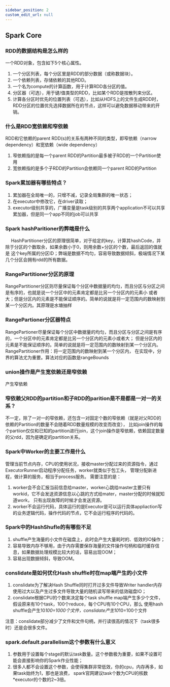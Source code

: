 ```yaml
---
sidebar_position: 2
custom_edit_url: null
---
```

## Spark Core

### RDD的数据结构是怎么样的

一个RDD对象，包含如下5个核心属性。

1. 一个分区列表，每个分区里是RDD的部分数据（或称数据块）。
2. 一个依赖列表，存储依赖的其他RDD。
3. 一个名为compute的计算函数，用于计算RDD各分区的值。
4. 分区器（可选），用于键/值类型的RDD，比如某个RDD是按散列来分区。
5. 计算各分区时优先的位置列表（可选），比如从HDFS上的文件生成RDD时，RDD分区的位置优先选择数据所在的节点，这样可以避免数据移动带来的开销。

### 什么是RDD宽依赖和窄依赖

 RDD和它依赖的parent RDD(s)的关系有两种不同的类型，即窄依赖（narrow dependency）和宽依赖（wide dependency）

1. 窄依赖指的是每一个parent RDD的Partition最多被子RDD的一个Partition使用
2. 宽依赖指的是多个子RDD的Partition会依赖同一个parent RDD的Partition

### Spark累加器有哪些特点？

1. 累加器在全局唯一的，只增不减，记录全局集群的唯一状态；
2. 在executor中修改它，在driver读取；
3. executor级别共享的，广播变量是task级别的共享两个application不可以共享累加器，但是同一个app不同的job可以共享

### Spark hashParitioner的弊端是什么

  HashPartitioner分区的原理很简单，对于给定的key，计算其hashCode，并除于分区的个数取余，如果余数小于0，则用余数+分区的个数，最后返回的值就是 这个key所属的分区ID；弊端是数据不均匀，容易导致数据倾斜，极端情况下某几个分区会拥有rdd的所有数据。

### RangePartitioner分区的原理

RangePartitioner分区则尽量保证每个分区中数据量的均匀，而且分区与分区之间是有序的，也就是说一个分区中的元素肯定都是比另一个分区内的元素小 或者大；但是分区内的元素是不能保证顺序的。简单的说就是将一定范围内的数映射到某一个分区内。其原理是水塘抽样

### RangePartioner分区器特点

RangePartioner尽量保证每个分区中数据量的均匀，而且分区与分区之间是有序的，一个分区中的元素肯定都是比另一个分区内的元素小或者大； 但是分区内的元素是不能保证顺序的。简单的说就是将一定范围内的数映射到某一个分区内。RangePartitioner作用：将一定范围内的数映射到某一个分区内， 在实现中，分界的算法尤为重要。算法对应的函数是rangeBounds

### union操作是产生宽依赖还是窄依赖

产生窄依赖

### 窄依赖父RDD的partition和子RDD的parition是不是都是一对一的关系？

不一定，除了一对一的窄依赖，还包含一对固定个数的窄依赖（就是对父RDD的依赖的Partition的数量不会随着RDD数量规模的改变而改变）， 比如join操作的每个partiion仅仅和已知的partition进行join，这个join操作是窄依赖，依赖固定数量的父rdd，因为是确定的partition关系。

### Spark中Worker的主要工作是什么

管理当前节点内存，CPU的使用状况，接收master分配过来的资源指令，通过ExecutorRunner启动程序分配任务，worker就类似于包工头， 管理分配新进程，做计算的服务，相当于process服务。
需要注意的是：

1. worker会不会汇报当前信息给master，worker心跳给master主要只有workid，它不会发送资源信息以心跳的方式给mater，master分配的时候就知道work， 只有出现故障的时候才会发送资源。
2. worker不会运行代码，具体运行的是Executor是可以运行具体appliaction写的业务逻辑代码，操作代码的节点，它不会运行程序的代码的。

### Spark中的HashShufle的有哪些不足

1. shuffle产生海量的小文件在磁盘上，此时会产生大量耗时的、低效的IO操作；
2. 容易导致内存不够用，由于内存需要保存海量的文件操作句柄和临时缓存信息，如果数据处理规模比较大的话，容易出现OOM；
3. 容易出现数据倾斜，导致OOM。

### conslidate是如何优化Hash shuffle时在map端产生的小文件

1. conslidate为了解决Hash Shuffle同时打开过多文件导致Writer handler内存使用过大以及产生过多文件导致大量的随机读写带来的低效磁盘IO；
2. conslidate根据CPU的个数来决定每个task shuffle map端产生多少个文件，假设原来有10个task，100个reduce，每个CPU有10个CPU，那么 使用hash shuffle会产生10*100=1000个文件，conslidate产生10*10=100个文件

注意：conslidate部分减少了文件和文件句柄，并行读很高的情况下（task很多时）还是会很多文件。

### spark.default.parallelism这个参数有什么意义

1. 参数用于设置每个stage的默认task数量。这个参数极为重要，如果不设置可能会直接影响你的Spark作业性能；
2. 很多人都不会设置这个参数，会使得集群非常低效，你的cpu，内存再多，如果task始终为1，那也是浪费， spark官网建议task个数为CPU的核数*executor的个数的2~3倍。

